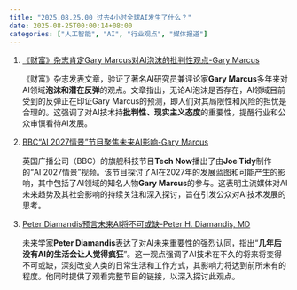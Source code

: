 ```yaml
---
title: "2025.08.25.00 过去4小时全球AI发生了什么？"
date: 2025-08-25T00:00:14+08:00
categories: ["人工智能", "AI", "行业观点", "媒体报道"]
---
```


1.  [《财富》杂志肯定Gary Marcus对AI泡沫的批判性观点-Gary Marcus](https://x.com/GaryMarcus/status/1959616862008082909)

    《财富》杂志发表文章，验证了著名AI研究员兼评论家**Gary Marcus**多年来对AI领域**泡沫和潜在反弹**的观点。文章指出，无论AI泡沫是否存在，AI领域目前受到的反弹正在印证Gary Marcus的预测，即人们对其局限性和风险的担忧是合理的。这强调了对AI技术持**批判性、现实主义态度**的重要性，提醒行业和公众审慎看待AI发展。

2.  [BBC“AI 2027情景”节目聚焦未来AI影响-Gary Marcus](https://x.com/GaryMarcus/status/1959614705313661314)

    英国广播公司（BBC）的旗舰科技节目**Tech Now**播出了由**Joe Tidy**制作的“AI 2027情景”视频。该节目探讨了AI在2027年的发展蓝图和可能产生的影响，其中包括了AI领域的知名人物**Gary Marcus**的参与。这表明主流媒体对AI未来趋势及其社会影响的持续关注和深入探讨，旨在引发公众对AI技术发展的思考。

3.  [Peter Diamandis预言未来AI将不可或缺-Peter H. Diamandis, MD](https://x.com/PeterDiamandis/status/1959609880987189527)

    未来学家**Peter Diamandis**表达了对AI未来重要性的强烈认同，指出“**几年后没有AI的生活会让人觉得疯狂**”。这一观点强调了AI技术在不久的将来将变得不可或缺，深刻改变人类的日常生活和工作方式，其影响力将达到前所未有的程度。他同时提供了观看完整节目的链接，以深入探讨此观点。
